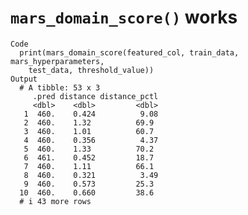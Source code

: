 # `mars_domain_score()` works

    Code
      print(mars_domain_score(featured_col, train_data, mars_hyperparameters,
        test_data, threshold_value))
    Output
      # A tibble: 53 x 3
         .pred distance distance_pctl
         <dbl>    <dbl>         <dbl>
       1  460.    0.424          9.08
       2  460.    1.32          69.9 
       3  460.    1.01          60.7 
       4  460.    0.356          4.37
       5  460.    1.33          70.2 
       6  461.    0.452         18.7 
       7  460.    1.11          66.1 
       8  460.    0.321          3.49
       9  460.    0.573         25.3 
      10  460.    0.660         38.6 
      # i 43 more rows

